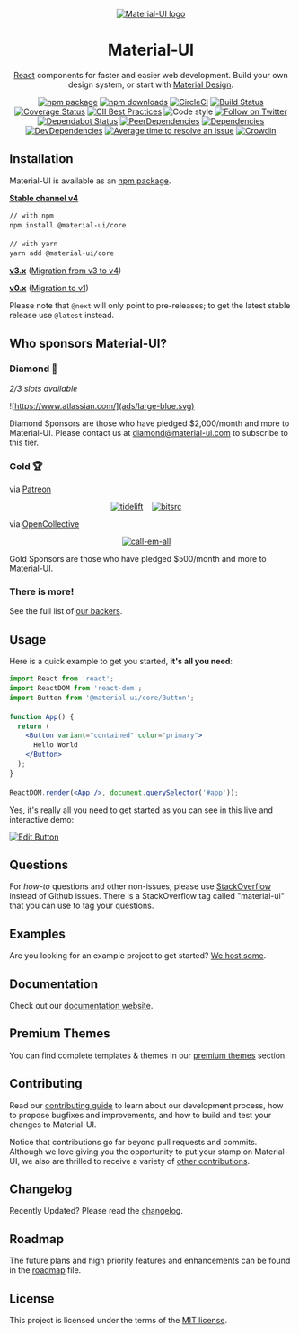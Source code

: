 <p align="center">
  <a href="https://material-ui.com/" rel="noopener" target="_blank"><img width="150" src="https://material-ui.com/static/images/material-ui-logo.svg" alt="Material-UI logo"></a></p>
</p>

<h1 align="center">Material-UI</h1>

<div align="center">

[React](https://reactjs.org/) components for faster and easier web development. Build your own design system, or start with [Material Design](https://material.io/design/introduction/).

[![npm package](https://img.shields.io/npm/v/@material-ui/core/latest.svg)](https://www.npmjs.com/package/@material-ui/core)
[![npm downloads](https://img.shields.io/npm/dm/@material-ui/core.svg)](https://www.npmjs.com/package/@material-ui/core)
[![CircleCI](https://img.shields.io/circleci/project/github/mui-org/material-ui/master.svg)](https://circleci.com/gh/mui-org/material-ui/tree/master)
[![Build Status](https://dev.azure.com/mui-org/Material-UI/_apis/build/status/mui-org.material-ui?branchName=master)](https://dev.azure.com/mui-org/Material-UI/_build/latest?definitionId=1&branchName=master)
[![Coverage Status](https://img.shields.io/codecov/c/github/mui-org/material-ui/master.svg)](https://codecov.io/gh/mui-org/material-ui/branch/master)
[![CII Best Practices](https://bestpractices.coreinfrastructure.org/projects/1320/badge)](https://bestpractices.coreinfrastructure.org/projects/1320)
![Code style](https://img.shields.io/badge/code_style-prettier-ff69b4.svg)
[![Follow on Twitter](https://img.shields.io/twitter/follow/MaterialUI.svg?label=follow+Material-UI)](https://twitter.com/MaterialUI)
[![Dependabot Status](https://api.dependabot.com/badges/status?host=github&repo=mui-org/material-ui)](https://dependabot.com)
[![PeerDependencies](https://david-dm.org/mui-org/material-ui/master/peer-status.svg?path=packages/material-ui)](https://david-dm.org/mui-org/material-ui/master?type=peer&path=packages/material-ui)
[![Dependencies](https://david-dm.org/mui-org/material-ui/master/status.svg?path=packages/material-ui)](https://david-dm.org/mui-org/material-ui/master?path=packages/material-ui)
[![DevDependencies](https://david-dm.org/mui-org/material-ui/master/dev-status.svg?path=packages/material-ui)](https://david-dm.org/mui-org/material-ui/master?type=dev)
[![Average time to resolve an issue](https://isitmaintained.com/badge/resolution/mui-org/material-ui.svg)](https://isitmaintained.com/project/mui-org/material-ui "Average time to resolve an issue")
[![Crowdin](https://d322cqt584bo4o.cloudfront.net/material-ui-docs/localized.svg?cache=v1)](https://translate.material-ui.com/project/material-ui-docs)

</div>

## Installation

Material-UI is available as an [npm package](https://www.npmjs.com/package/@material-ui/core).

**[Stable channel v4](https://material-ui.com/)**
```sh
// with npm
npm install @material-ui/core

// with yarn
yarn add @material-ui/core
```

**[v3.x](https://v3.material-ui.com/)** ([Migration from v3 to v4](https://material-ui.com/guides/migration-v3/))

**[v0.x](https://v0.material-ui.com/)** ([Migration to v1](https://material-ui.com/guides/migration-v0x/))

Please note that `@next` will only point to pre-releases; to get the latest stable release use `@latest` instead.

## Who sponsors Material-UI?

### Diamond 💎

*2/3 slots available*

![https://www.atlassian.com/](ads/large-blue.svg)

Diamond Sponsors are those who have pledged $2,000/month and more to Material-UI.
Please contact us at diamond@material-ui.com to subscribe to this tier.

### Gold 🏆

via [Patreon](https://www.patreon.com/oliviertassinari)

<p style="display: flex; justify-content: center;">
  <a data-ga-event-category="sponsors" data-ga-event-action="logo" data-ga-event-label="tidelift" href="https://tidelift.com/subscription/pkg/npm-material-ui?utm_source=material_ui&utm_medium=referral&utm_campaign=homepage" rel="noopener sponsored" target="_blank" style="margin-right: 16px;"><img width="96" src="https://github.com/tidelift.png?size=96" alt="tidelift" title="Enterprise-ready open source software" /></a>
  <a data-ga-event-category="sponsors" data-ga-event-action="logo" data-ga-event-label="bitsrc" href="https://bit.dev" rel="noopener sponsored" target="_blank" style="margin-right: 16px;"><img width="96" src="https://github.com/teambit.png?size=96" alt="bitsrc" title="The fastest way to share code" /></a>
</p>

via [OpenCollective](https://opencollective.com/material-ui)

<p style="display: flex; justify-content: center; flex-wrap: wrap;">
  <a data-ga-event-category="sponsors" data-ga-event-action="logo" data-ga-event-label="callemall" href="https://www.call-em-all.com" rel="noopener sponsored" target="_blank" style="margin-right: 16px;"><img src="https://images.opencollective.com/proxy/images?src=https%3A%2F%2Fopencollective-production.s3-us-west-1.amazonaws.com%2Ff4053300-e0ea-11e7-acf0-0fa7c0509f4e.png&height=100" alt="call-em-all" title="The easy way to message your group" width="100" loading="lazy"></a>
</p>

Gold Sponsors are those who have pledged $500/month and more to Material-UI.

### There is more!

See the full list of [our backers](https://material-ui.com/discover-more/backers/).

## Usage

Here is a quick example to get you started, **it's all you need**:

```jsx
import React from 'react';
import ReactDOM from 'react-dom';
import Button from '@material-ui/core/Button';

function App() {
  return (
    <Button variant="contained" color="primary">
      Hello World
    </Button>
  );
}

ReactDOM.render(<App />, document.querySelector('#app'));
```

Yes, it's really all you need to get started as you can see in this live and interactive demo:

[![Edit Button](https://codesandbox.io/static/img/play-codesandbox.svg)](https://codesandbox.io/s/4j7m47vlm4)

## Questions

For *how-to* questions and other non-issues,
please use [StackOverflow](https://stackoverflow.com/questions/tagged/material-ui) instead of Github issues.
There is a StackOverflow tag called "material-ui" that you can use to tag your questions.

## Examples

Are you looking for an example project to get started?
[We host some](https://material-ui.com/getting-started/example-projects/).

## Documentation

Check out our [documentation website](https://material-ui.com/).

## Premium Themes

You can find complete templates & themes in our [premium themes](https://themes.material-ui.com/) section.

## Contributing

Read our [contributing guide](/CONTRIBUTING.md) to learn about our development process, how to propose bugfixes and improvements, and how to build and test your changes to Material-UI.

Notice that contributions go far beyond pull requests and commits.
Although we love giving you the opportunity to put your stamp on Material-UI, we also are thrilled to receive a variety of [other contributions](https://material-ui.com/getting-started/faq/#material-ui-is-awesome-how-can-i-support-the-project).

## Changelog

Recently Updated?
Please read the [changelog](https://github.com/mui-org/material-ui/releases).

## Roadmap

The future plans and high priority features and enhancements can be found in the [roadmap](https://material-ui.com/discover-more/roadmap/) file.

## License

This project is licensed under the terms of the
[MIT license](/LICENSE).
